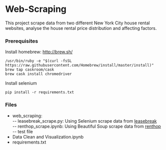 # Web-Scraping  
This project scrape data from two different New York City house rental websites, analyse the house rental price distribution and affecting factors.  
### Prerequisites  
Install homebrew: http://brew.sh/
```
/usr/bin/ruby -e "$(curl -fsSL https://raw.githubusercontent.com/Homebrew/install/master/install)"
brew tap caskroom/cask
brew cask install chromedriver
```
Install selenium
```
pip install -r requirements.txt
```
### Files
* web_scraping:  
-- leasebreak_scrape.py: Using Selenium scrape data from [leasebreak](https://www.leasebreak.com/advanced-search)  
-- renthop_scrape.ipynb: Using Beautiful Soup scrape data from [renthop](https://www.renthop.com/?gclid=EAIaIQobChMIpby8q8Gl4wIVmP_jBx0KlAelEAAYASAAEgLhd_D_BwE)  
-- test file
* Data Clean and Visualization.ipynb
* requirements.txt
